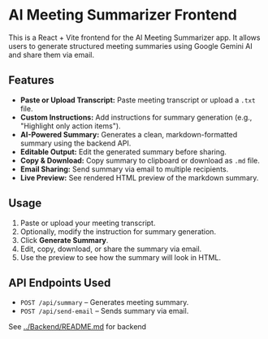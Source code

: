 # AI Meeting Summarizer Frontend

This is a React + Vite frontend for the AI Meeting Summarizer app. It allows users to generate structured meeting summaries using Google Gemini AI and share them via email.

## Features

- **Paste or Upload Transcript:** Paste meeting transcript or upload a `.txt` file.
- **Custom Instructions:** Add instructions for summary generation (e.g., "Highlight only action items").
- **AI-Powered Summary:** Generates a clean, markdown-formatted summary using the backend API.
- **Editable Output:** Edit the generated summary before sharing.
- **Copy & Download:** Copy summary to clipboard or download as `.md` file.
- **Email Sharing:** Send summary via email to multiple recipients.
- **Live Preview:** See rendered HTML preview of the markdown summary.



## Usage

1. Paste or upload your meeting transcript.
2. Optionally, modify the instruction for summary generation.
3. Click **Generate Summary**.
4. Edit, copy, download, or share the summary via email.
5. Use the preview to see how the summary will look in HTML.

## API Endpoints Used

- `POST /api/summary` – Generates meeting summary.
- `POST /api/send-email` – Sends summary via email.

See [../Backend/README.md](../Backend/README.md) for backend
